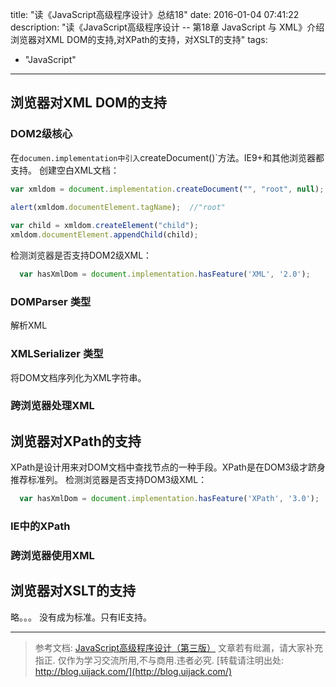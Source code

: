 title: "读《JavaScript高级程序设计》总结18"
date: 2016-01-04 07:41:22
description: "读《JavaScript高级程序设计 -- 第18章 JavaScript 与 XML》介绍浏览器对XML DOM的支持,对XPath的支持，对XSLT的支持"
tags:
- "JavaScript"
---



## 浏览器对XML DOM的支持

### DOM2级核心

在`documen.implementation中引入`createDocument()`方法。IE9+和其他浏览器都支持。
创建空白XML文档：

```js
var xmldom = document.implementation.createDocument("", "root", null);
        
alert(xmldom.documentElement.tagName);  //"root"

var child = xmldom.createElement("child");
xmldom.documentElement.appendChild(child);
```

检测浏览器是否支持DOM2级XML：

```js
  var hasXmlDom = document.implementation.hasFeature('XML', '2.0');
```

### DOMParser 类型

解析XML

### XMLSerializer 类型

将DOM文档序列化为XML字符串。

### 跨浏览器处理XML

## 浏览器对XPath的支持

XPath是设计用来对DOM文档中查找节点的一种手段。XPath是在DOM3级才跻身推荐标准列。
检测浏览器是否支持DOM3级XML：

```js
  var hasXmlDom = document.implementation.hasFeature('XPath', '3.0');
```

### IE中的XPath

### 跨浏览器使用XML

## 浏览器对XSLT的支持

略。。。 没有成为标准。只有IE支持。




-----------------------

> 参考文档: [JavaScript高级程序设计（第三版）](http://www.ituring.com.cn/book/946)
> 文章若有纰漏，请大家补充指正.
> 仅作为学习交流所用,不与商用.违者必究.
> [转载请注明出处: http://blog.uijack.com/](http://blog.uijack.com/)
